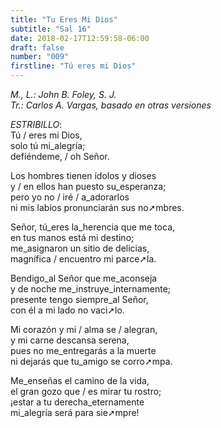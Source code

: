 ```yaml
---
title: "Tu Eres Mi Dios"
subtitle: "Sal 16"
date: 2018-02-17T12:59:58-06:00
draft: false
number: "009"
firstline: "Tú eres mi Dios"
---
```


_M., L.: John B. Foley, S. J._  
_Tr.: Carlos A. Vargas, basado en otras versiones_

_ESTRIBILLO_:  
Tú / eres mi Dios,  
solo tú mi_alegría;  
defiéndeme, / oh Señor.

Los hombres tienen ídolos y dioses  
y / en ellos han puesto su_esperanza;  
pero yo no / iré / a_adorarlos  
ni mis labios pronunciarán sus no➚mbres.

Señor, tú_eres la_herencia que me toca,  
en tus manos está mi destino;  
me_asignaron un sitio de delicias,  
magnífica / encuentro mi parce➚la.

Bendigo_al Señor que me_aconseja  
y de noche me_instruye_internamente;  
presente tengo siempre_al Señor,  
con él a mi lado no vaci➚lo.

Mi corazón y mi / alma se / alegran,  
y mi carne descansa serena,  
pues no me_entregarás a la muerte  
ni dejarás que tu_amigo se corro➚mpa.

Me_enseñas el camino de la vida,  
el gran gozo que / es mirar tu rostro;  
¡estar a tu derecha_eternamente  
mi_alegría será para sie➚mpre!